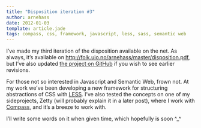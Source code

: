 ```yaml
---
title: "Disposition iteration #3"
author: arnehass
date: 2012-01-03
template: article.jade
tags: compass, css, framework, javascript, less, sass, semantic web
---
```


<p>I’ve made my third iteration of the disposition available on the net. As always, it’s available on&nbsp;<a href="http://folk.uio.no/arnehass/master/disposition.pdf">http://folk.uio.no/arnehass/master/disposition.pdf</a>, but I’ve also updated <a href="https://github.com/megoth/Semantic-Web---Javascript---A-master-thesis">the project on GitHub</a> if you wish to see earlier revisions.</p>
<p>For those not so interested in Javascript and Semantic Web, frown not. At my work we’ve been developing a new framework for structuring abstractions of CSS with <a href="http://lesscss.org/">LESS</a>. I’ve also tested the concepts on one of my sideprojects, Zetty (will probably explain it in a later post), where I work with <a href="http://compass-style.org/">Compass</a>, and it’s a breeze to work with.</p>
<p>I’ll write some words on it when given time, which hopefully is soon ^_^</p>
